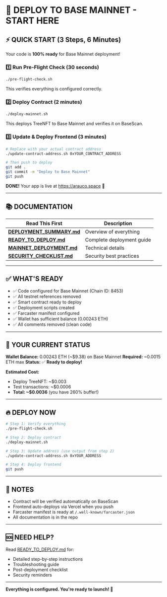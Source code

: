 # 🚀 DEPLOY TO BASE MAINNET - START HERE

## ⚡ QUICK START (3 Steps, 6 Minutes)

Your code is **100% ready** for Base Mainnet deployment!

### 1️⃣ Run Pre-Flight Check (30 seconds)
```bash
./pre-flight-check.sh
```
This verifies everything is configured correctly.

### 2️⃣ Deploy Contract (2 minutes)
```bash
./deploy-mainnet.sh
```
This deploys TreeNFT to Base Mainnet and verifies it on BaseScan.

### 3️⃣ Update & Deploy Frontend (3 minutes)
```bash
# Replace with your actual contract address
./update-contract-address.sh 0xYOUR_CONTRACT_ADDRESS

# Then push to deploy
git add .
git commit -m "Deploy to Base Mainnet"
git push
```

**DONE!** Your app is live at https://arauco.space 🎉

---

## 📚 DOCUMENTATION

| Read This First | Description |
|----------------|-------------|
| **[DEPLOYMENT_SUMMARY.md](DEPLOYMENT_SUMMARY.md)** | Overview of everything |
| **[READY_TO_DEPLOY.md](READY_TO_DEPLOY.md)** | Complete deployment guide |
| **[MAINNET_DEPLOYMENT.md](MAINNET_DEPLOYMENT.md)** | Technical details |
| **[SECURITY_CHECKLIST.md](SECURITY_CHECKLIST.md)** | Security best practices |

---

## ✅ WHAT'S READY

- ✅ Code configured for Base Mainnet (Chain ID: 8453)
- ✅ All testnet references removed
- ✅ Smart contract ready to deploy
- ✅ Deployment scripts created
- ✅ Farcaster manifest configured
- ✅ Wallet has sufficient balance (0.00243 ETH)
- ✅ All comments removed (clean code)

---

## 🎯 YOUR CURRENT STATUS

**Wallet Balance:** 0.00243 ETH (~$9.38) on Base Mainnet
**Required:** ~0.0015 ETH max
**Status:** ✅ **Ready to deploy!**

**Estimated Cost:**
- Deploy TreeNFT: ~$0.003
- Test transactions: ~$0.0006
- **Total: ~$0.0036** (you have 260% buffer!)

---

## 🔥 DEPLOY NOW

```bash
# Step 1: Verify everything
./pre-flight-check.sh

# Step 2: Deploy contract
./deploy-mainnet.sh

# Step 3: Update address (use output from step 2)
./update-contract-address.sh 0xYOUR_ADDRESS

# Step 4: Deploy frontend
git push
```

---

## 📝 NOTES

- Contract will be verified automatically on BaseScan
- Frontend auto-deploys via Vercel when you push
- Farcaster manifest is ready at `/.well-known/farcaster.json`
- All documentation is in the repo

---

## 🆘 NEED HELP?

Read [READY_TO_DEPLOY.md](READY_TO_DEPLOY.md) for:
- Detailed step-by-step instructions
- Troubleshooting guide
- Post-deployment checklist
- Security reminders

---

**Everything is configured. You're ready to launch! 🚀**
